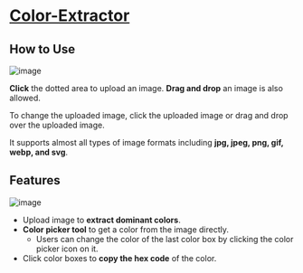 # [Color-Extractor](https://jihunkimcode.github.io/Color-Extractor/)
## How to Use
![image](https://github.com/user-attachments/assets/405692dd-02eb-4783-9ea6-38ecfc7b41e9)

**Click** the dotted area to upload an image. **Drag and drop** an image is also allowed.

To change the uploaded image, click the uploaded image or drag and drop over the uploaded image.

It supports almost all types of image formats including **jpg, jpeg, png, gif, webp, and svg**.

## Features
![image](https://github.com/user-attachments/assets/d034008a-e5bd-4573-abba-449806f2b8e0)
* Upload image to **extract dominant colors**.
* **Color picker tool** to get a color from the image directly.
  * Users can change the color of the last color box by clicking the color picker icon on it.
* Click color boxes to **copy the hex code** of the color.
